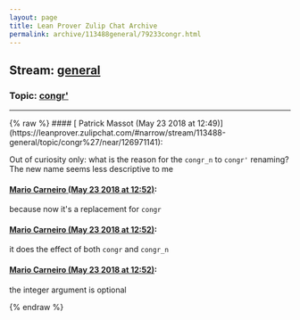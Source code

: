 ```yaml
---
layout: page
title: Lean Prover Zulip Chat Archive 
permalink: archive/113488general/79233congr.html
---
```


## Stream: [general](https://leanprover-community.github.io/archive/113488general/index.html)
### Topic: [congr'](https://leanprover-community.github.io/archive/113488general/79233congr.html)

---

<base href="https://leanprover.zulipchat.com">
{% raw %}
#### [ Patrick Massot (May 23 2018 at 12:49)](https://leanprover.zulipchat.com/#narrow/stream/113488-general/topic/congr%27/near/126971141):
<p>Out of curiosity only: what is the reason for the <code>congr_n</code> to <code>congr'</code> renaming? The new name seems less descriptive to me</p>

#### [ Mario Carneiro (May 23 2018 at 12:52)](https://leanprover.zulipchat.com/#narrow/stream/113488-general/topic/congr%27/near/126971259):
<p>because now it's a replacement for <code>congr</code></p>

#### [ Mario Carneiro (May 23 2018 at 12:52)](https://leanprover.zulipchat.com/#narrow/stream/113488-general/topic/congr%27/near/126971265):
<p>it does the effect of both <code>congr</code> and <code>congr_n</code></p>

#### [ Mario Carneiro (May 23 2018 at 12:52)](https://leanprover.zulipchat.com/#narrow/stream/113488-general/topic/congr%27/near/126971268):
<p>the integer argument is optional</p>


{% endraw %}
